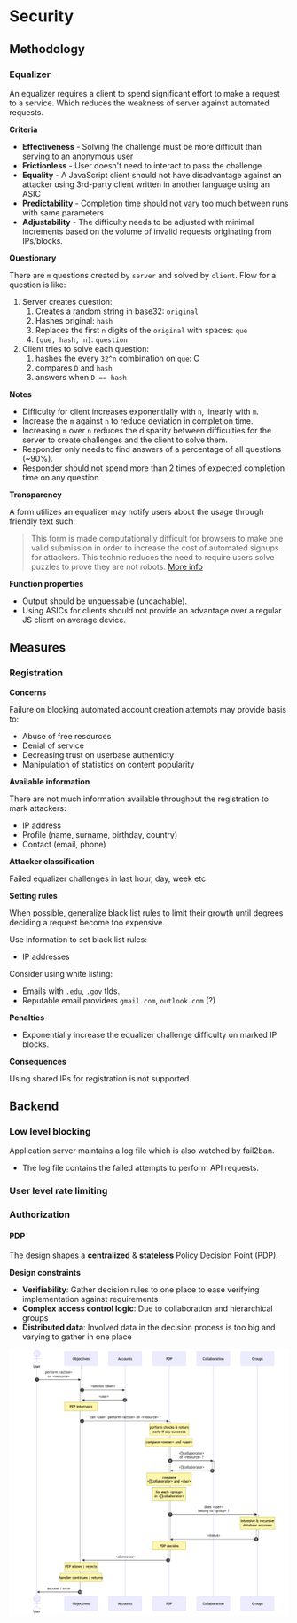 # Security

## Methodology

### Equalizer

An equalizer requires a client to spend significant effort to make a request to a service. Which reduces the weakness of server against automated requests.

**Criteria**

- **Effectiveness** - Solving the challenge must be more difficult than serving to an anonymous user
- **Frictionless** - User doesn't need to interact to pass the challenge.
- **Equality** - A JavaScript client should not have disadvantage against an attacker using 3rd-party client written in another language using an ASIC
- **Predictability** - Completion time should not vary too much between runs with same parameters
- **Adjustability** - The difficulty needs to be adjusted with minimal increments based on the volume of invalid requests originating from IPs/blocks.

**Questionary**

There are `m` questions created by `server` and solved by `client`. Flow for a question is like:

1. Server creates question:
   1. Creates a random string in base32: `original`
   1. Hashes original: `hash`
   1. Replaces the first `n` digits of the `original` with spaces: `que`
   1. `[que, hash, n]`: `question`
1. Client tries to solve each question:
   1. hashes the every `32^n` combination on `que`: C
   1. compares `D` and `hash`
   1. answers when `D == hash`

**Notes**

- Difficulty for client increases exponentially with `n`, linearly with `m`.
- Increase the `m` against `n` to reduce deviation in completion time.
- Increasing `m` over `n` reduces the disparity between difficulties for the server to create challenges and the client to solve them.
- Responder only needs to find answers of a percentage of all questions (~90%).
- Responder should not spend more than 2 times of expected completion time on any question.

**Transparency**

A form utilizes an equalizer may notify users about the usage through friendly text such:

> This form is made computationally difficult for browsers to make one valid submission in order to increase the cost of automated signups for attackers. This technic reduces the need to require users solve puzzles to prove they are not robots. [More info]()

**Function properties**

- Output should be unguessable (uncachable).
- Using ASICs for clients should not provide an advantage over a regular JS client on average device.

## Measures

### Registration

**Concerns**

Failure on blocking automated account creation attempts may provide basis to:

- Abuse of free resources
- Denial of service
- Decreasing trust on userbase authenticty
- Manipulation of statistics on content popularity

**Available information**

There are not much information available throughout the registration to mark attackers:

- IP address
- Profile (name, surname, birthday, country)
- Contact (email, phone)

**Attacker classification**

Failed equalizer challenges in last hour, day, week etc.

**Setting rules**

When possible, generalize black list rules to limit their growth until degrees deciding a request become too expensive.

Use information to set black list rules:

- IP addresses

Consider using white listing:

- Emails with `.edu`, `.gov` tlds.
- Reputable email providers `gmail.com`, `outlook.com` (?)

**Penalties**

- Exponentially increase the equalizer challenge difficulty on marked IP blocks.

**Consequences**

Using shared IPs for registration is not supported.

## Backend

### Low level blocking

Application server maintains a log file which is also watched by fail2ban.

- The log file contains the failed attempts to perform API requests.

### User level rate limiting

### Authorization

#### PDP

The design shapes a **centralized** & **stateless** Policy Decision Point (PDP).

**Design constraints**

- **Verifiability**: Gather decision rules to one place to ease verifying implementation against requirements
- **Complex access control logic**: Due to collaboration and hierarchical groups
- **Distributed data**: Involved data in the decision process is too big and varying to gather in one place

![](pdp.png)

